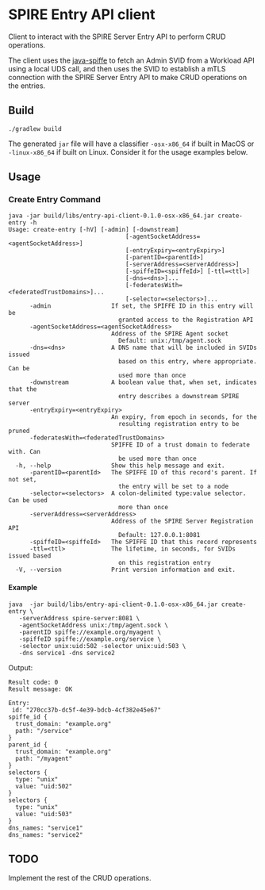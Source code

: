 # SPIRE Entry API client 

Client to interact with the SPIRE Server Entry API to perform CRUD operations. 

The client uses the [java-spiffe](https://github.com/spiffe/java-spiffe) to fetch an Admin SVID
from a Workload API using a local UDS call, and then uses the SVID to establish a mTLS connection
with the SPIRE Server Entry API to make CRUD operations on the entries.

## Build

```
./gradlew build
```

The generated `jar` file will have a classifier `-osx-x86_64` if built in MacOS or `-linux-x86_64` if
built on Linux. Consider it for the usage examples below.

## Usage

### Create Entry Command

```
java -jar build/libs/entry-api-client-0.1.0-osx-x86_64.jar create-entry -h 
Usage: create-entry [-hV] [-admin] [-downstream]
                                 [-agentSocketAddress=<agentSocketAddress>]
                                 [-entryExpiry=<entryExpiry>]
                                 [-parentID=<parentId>]
                                 [-serverAddress=<serverAddress>]
                                 [-spiffeID=<spiffeId>] [-ttl=<ttl>]
                                 [-dns=<dns>]...
                                 [-federatesWith=<federatedTrustDomains>]...
                                 [-selector=<selectors>]...
      -admin                 If set, the SPIFFE ID in this entry will be
                               granted access to the Registration API
      -agentSocketAddress=<agentSocketAddress>
                             Address of the SPIRE Agent socket
                               Default: unix:/tmp/agent.sock
      -dns=<dns>             A DNS name that will be included in SVIDs issued
                               based on this entry, where appropriate. Can be
                               used more than once
      -downstream            A boolean value that, when set, indicates that the
                               entry describes a downstream SPIRE server
      -entryExpiry=<entryExpiry>
                             An expiry, from epoch in seconds, for the
                               resulting registration entry to be pruned
      -federatesWith=<federatedTrustDomains>
                             SPIFFE ID of a trust domain to federate with. Can
                               be used more than once
  -h, --help                 Show this help message and exit.
      -parentID=<parentId>   The SPIFFE ID of this record's parent. If not set,
                               the entry will be set to a node
      -selector=<selectors>  A colon-delimited type:value selector. Can be used
                               more than once
      -serverAddress=<serverAddress>
                             Address of the SPIRE Server Registration API
                               Default: 127.0.0.1:8081
      -spiffeID=<spiffeId>   The SPIFFE ID that this record represents
      -ttl=<ttl>             The lifetime, in seconds, for SVIDs issued based
                               on this registration entry
  -V, --version              Print version information and exit.

```

#### Example

```
java  -jar build/libs/entry-api-client-0.1.0-osx-x86_64.jar create-entry \
   -serverAddress spire-server:8081 \
   -agentSocketAddress unix:/tmp/agent.sock \
   -parentID spiffe://example.org/myagent \
   -spiffeID spiffe://example.org/service \
   -selector unix:uid:502 -selector unix:uid:503 \
   -dns service1 -dns service2
```

Output:

```
Result code: 0
Result message: OK

Entry:
 id: "270cc37b-dc5f-4e39-bdcb-4cf382e45e67"
spiffe_id {
  trust_domain: "example.org"
  path: "/service"
}
parent_id {
  trust_domain: "example.org"
  path: "/myagent"
}
selectors {
  type: "unix"
  value: "uid:502"
}
selectors {
  type: "unix"
  value: "uid:503"
}
dns_names: "service1"
dns_names: "service2"
```

## TODO

Implement the rest of the CRUD operations. 

